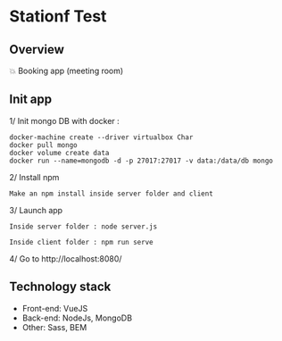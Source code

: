 # Stationf Test

## Overview
💥 Booking app (meeting room)

## Init app

1/ Init mongo DB with docker :
```
docker-machine create --driver virtualbox Char
docker pull mongo
docker volume create data
docker run --name=mongodb -d -p 27017:27017 -v data:/data/db mongo
```
2/ Install npm
```
Make an npm install inside server folder and client
```
3/ Launch app
```
Inside server folder : node server.js
```
```
Inside client folder : npm run serve
```
4/ Go to http://localhost:8080/

## Technology stack

+ Front-end: VueJS
+ Back-end: NodeJs, MongoDB
+ Other: Sass, BEM


